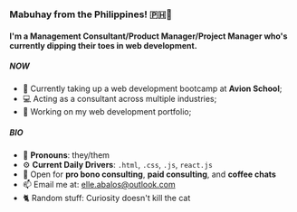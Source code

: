 ### Mabuhay from the Philippines! 🇵🇭👋

#### I'm a Management Consultant/Product Manager/Project Manager who's currently dipping their toes in web development.

##### NOW

- 📖 Currently taking up a web development bootcamp at **Avion School**;
- 💻 Acting as a consultant across multiple industries;
- 💼 Working on my web development portfolio;


##### BIO

- 🌈 **Pronouns**: they/them
- ⚙️ **Current Daily Drivers**: `.html`, `.css`, `.js`, `react.js`
- 💬 Open for **pro bono consulting**, **paid consulting**, and **coffee chats**
- 📫 Email me at: [elle.abalos@outlook.com](mailto:elle.abalos@outlook.com)
- 🐈 Random stuff: Curiosity doesn't kill the cat
